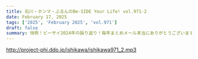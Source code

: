 ```yaml
---
title: 石川・ホンマ・ぶるんのBe-SIDE Your Life! vol.971-2
date: February 17, 2025
tags: ['2025', 'February 2025', 'vol.971']
draft: false
summary: 恒例！ビーサイ2024年の振り返り！毎年まとめメール本当にありがとうございます！！
---
```


http://project-phi.ddo.jp/ishikawa/ishikawa971_2.mp3